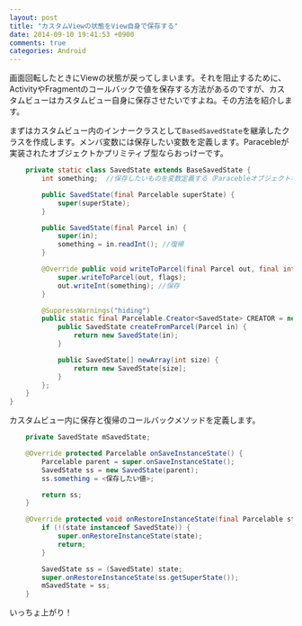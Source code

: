 ```yaml
---
layout: post
title: "カスタムViewの状態をView自身で保存する"
date: 2014-09-10 19:41:53 +0900
comments: true
categories: Android
---
```


画面回転したときにViewの状態が戻ってしまいます。それを阻止するために、ActivityやFragmentのコールバックで値を保存する方法があるのですが、カスタムビューはカスタムビュー自身に保存させたいですよね。その方法を紹介します。

<!--more-->

まずはカスタムビュー内のインナークラスとして`BasedSavedState`を継承したクラスを作成します。メンバ変数には保存したい変数を定義します。Paracebleが実装されたオブジェクトかプリミティブ型ならおっけーです。

```java
    private static class SavedState extends BaseSavedState {
        int something;	//保存したいものを変数定義する（ParacebleオブジェクトならOK）

        public SavedState(final Parcelable superState) {
            super(superState);
        }

        public SavedState(final Parcel in) {
            super(in);
            something = in.readInt(); //復帰
        }

        @Override public void writeToParcel(final Parcel out, final int flags) {
            super.writeToParcel(out, flags);
            out.writeInt(something); //保存
        }

        @SuppressWarnings("hiding")
        public static final Parcelable.Creator<SavedState> CREATOR = new Parcelable.Creator<SavedState>() {
            public SavedState createFromParcel(Parcel in) {
                return new SavedState(in);
            }

            public SavedState[] newArray(int size) {
                return new SavedState[size];
            }
        };
    }
}
```

カスタムビュー内に保存と復帰のコールバックメソッドを定義します。

```java
    private SavedState mSavedState;

    @Override protected Parcelable onSaveInstanceState() {
        Parcelable parent = super.onSaveInstanceState();
        SavedState ss = new SavedState(parent);
        ss.something = <保存したい値>;

        return ss;
    }

    @Override protected void onRestoreInstanceState(final Parcelable state) {
        if (!(state instanceof SavedState)) {
            super.onRestoreInstanceState(state);
            return;
        }

        SavedState ss = (SavedState) state;
        super.onRestoreInstanceState(ss.getSuperState());
        mSavedState = ss;
    }
```

いっちょ上がり！